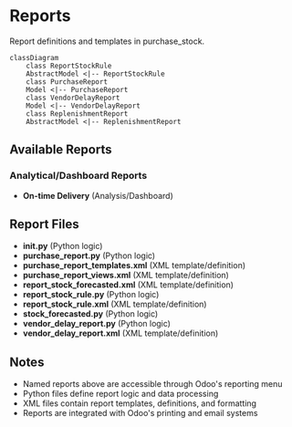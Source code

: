 # Reports

Report definitions and templates in purchase_stock.

```mermaid
classDiagram
    class ReportStockRule
    AbstractModel <|-- ReportStockRule
    class PurchaseReport
    Model <|-- PurchaseReport
    class VendorDelayReport
    Model <|-- VendorDelayReport
    class ReplenishmentReport
    AbstractModel <|-- ReplenishmentReport
```

## Available Reports

### Analytical/Dashboard Reports
- **On-time Delivery** (Analysis/Dashboard)


## Report Files

- **__init__.py** (Python logic)
- **purchase_report.py** (Python logic)
- **purchase_report_templates.xml** (XML template/definition)
- **purchase_report_views.xml** (XML template/definition)
- **report_stock_forecasted.xml** (XML template/definition)
- **report_stock_rule.py** (Python logic)
- **report_stock_rule.xml** (XML template/definition)
- **stock_forecasted.py** (Python logic)
- **vendor_delay_report.py** (Python logic)
- **vendor_delay_report.xml** (XML template/definition)

## Notes
- Named reports above are accessible through Odoo's reporting menu
- Python files define report logic and data processing
- XML files contain report templates, definitions, and formatting
- Reports are integrated with Odoo's printing and email systems
